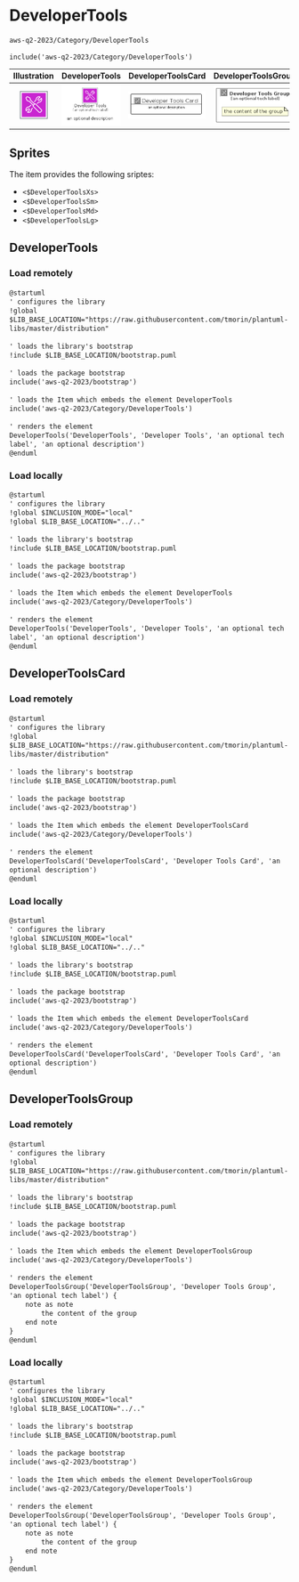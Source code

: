 # DeveloperTools


```text
aws-q2-2023/Category/DeveloperTools
```

```text
include('aws-q2-2023/Category/DeveloperTools')
```



| Illustration | DeveloperTools | DeveloperToolsCard | DeveloperToolsGroup |
| :---: | :---: | :---: | :---: |
| ![illustration for Illustration](../../aws-q2-2023/Category/DeveloperTools.png) | ![illustration for DeveloperTools](../../aws-q2-2023/Category/DeveloperTools.Local.png) | ![illustration for DeveloperToolsCard](../../aws-q2-2023/Category/DeveloperToolsCard.Local.png) | ![illustration for DeveloperToolsGroup](../../aws-q2-2023/Category/DeveloperToolsGroup.Local.png) |



## Sprites
The item provides the following sriptes:

- `<$DeveloperToolsXs>`
- `<$DeveloperToolsSm>`
- `<$DeveloperToolsMd>`
- `<$DeveloperToolsLg>`





## DeveloperTools

### Load remotely
```plantuml
@startuml
' configures the library
!global $LIB_BASE_LOCATION="https://raw.githubusercontent.com/tmorin/plantuml-libs/master/distribution"

' loads the library's bootstrap
!include $LIB_BASE_LOCATION/bootstrap.puml

' loads the package bootstrap
include('aws-q2-2023/bootstrap')

' loads the Item which embeds the element DeveloperTools
include('aws-q2-2023/Category/DeveloperTools')

' renders the element
DeveloperTools('DeveloperTools', 'Developer Tools', 'an optional tech label', 'an optional description')
@enduml
```

### Load locally
```plantuml
@startuml
' configures the library
!global $INCLUSION_MODE="local"
!global $LIB_BASE_LOCATION="../.."

' loads the library's bootstrap
!include $LIB_BASE_LOCATION/bootstrap.puml

' loads the package bootstrap
include('aws-q2-2023/bootstrap')

' loads the Item which embeds the element DeveloperTools
include('aws-q2-2023/Category/DeveloperTools')

' renders the element
DeveloperTools('DeveloperTools', 'Developer Tools', 'an optional tech label', 'an optional description')
@enduml
```

## DeveloperToolsCard

### Load remotely
```plantuml
@startuml
' configures the library
!global $LIB_BASE_LOCATION="https://raw.githubusercontent.com/tmorin/plantuml-libs/master/distribution"

' loads the library's bootstrap
!include $LIB_BASE_LOCATION/bootstrap.puml

' loads the package bootstrap
include('aws-q2-2023/bootstrap')

' loads the Item which embeds the element DeveloperToolsCard
include('aws-q2-2023/Category/DeveloperTools')

' renders the element
DeveloperToolsCard('DeveloperToolsCard', 'Developer Tools Card', 'an optional description')
@enduml
```

### Load locally
```plantuml
@startuml
' configures the library
!global $INCLUSION_MODE="local"
!global $LIB_BASE_LOCATION="../.."

' loads the library's bootstrap
!include $LIB_BASE_LOCATION/bootstrap.puml

' loads the package bootstrap
include('aws-q2-2023/bootstrap')

' loads the Item which embeds the element DeveloperToolsCard
include('aws-q2-2023/Category/DeveloperTools')

' renders the element
DeveloperToolsCard('DeveloperToolsCard', 'Developer Tools Card', 'an optional description')
@enduml
```

## DeveloperToolsGroup

### Load remotely
```plantuml
@startuml
' configures the library
!global $LIB_BASE_LOCATION="https://raw.githubusercontent.com/tmorin/plantuml-libs/master/distribution"

' loads the library's bootstrap
!include $LIB_BASE_LOCATION/bootstrap.puml

' loads the package bootstrap
include('aws-q2-2023/bootstrap')

' loads the Item which embeds the element DeveloperToolsGroup
include('aws-q2-2023/Category/DeveloperTools')

' renders the element
DeveloperToolsGroup('DeveloperToolsGroup', 'Developer Tools Group', 'an optional tech label') {
    note as note
        the content of the group
    end note
}
@enduml
```

### Load locally
```plantuml
@startuml
' configures the library
!global $INCLUSION_MODE="local"
!global $LIB_BASE_LOCATION="../.."

' loads the library's bootstrap
!include $LIB_BASE_LOCATION/bootstrap.puml

' loads the package bootstrap
include('aws-q2-2023/bootstrap')

' loads the Item which embeds the element DeveloperToolsGroup
include('aws-q2-2023/Category/DeveloperTools')

' renders the element
DeveloperToolsGroup('DeveloperToolsGroup', 'Developer Tools Group', 'an optional tech label') {
    note as note
        the content of the group
    end note
}
@enduml
```

